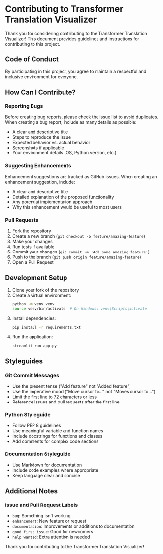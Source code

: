 # Contributing to Transformer Translation Visualizer

Thank you for considering contributing to the Transformer Translation Visualizer! This document provides guidelines and instructions for contributing to this project.

## Code of Conduct

By participating in this project, you agree to maintain a respectful and inclusive environment for everyone.

## How Can I Contribute?

### Reporting Bugs

Before creating bug reports, please check the issue list to avoid duplicates. When creating a bug report, include as many details as possible:

- A clear and descriptive title
- Steps to reproduce the issue
- Expected behavior vs. actual behavior
- Screenshots if applicable
- Your environment details (OS, Python version, etc.)

### Suggesting Enhancements

Enhancement suggestions are tracked as GitHub issues. When creating an enhancement suggestion, include:

- A clear and descriptive title
- Detailed explanation of the proposed functionality
- Any potential implementation approach
- Why this enhancement would be useful to most users

### Pull Requests

1. Fork the repository
2. Create a new branch (`git checkout -b feature/amazing-feature`)
3. Make your changes
4. Run tests if available
5. Commit your changes (`git commit -m 'Add some amazing feature'`)
6. Push to the branch (`git push origin feature/amazing-feature`)
7. Open a Pull Request

## Development Setup

1. Clone your fork of the repository
2. Create a virtual environment:
   ```bash
   python -m venv venv
   source venv/bin/activate  # On Windows: venv\Scripts\activate
   ```
3. Install dependencies:
   ```bash
   pip install -r requirements.txt
   ```
4. Run the application:
   ```bash
   streamlit run app.py
   ```

## Styleguides

### Git Commit Messages

- Use the present tense ("Add feature" not "Added feature")
- Use the imperative mood ("Move cursor to..." not "Moves cursor to...")
- Limit the first line to 72 characters or less
- Reference issues and pull requests after the first line

### Python Styleguide

- Follow PEP 8 guidelines
- Use meaningful variable and function names
- Include docstrings for functions and classes
- Add comments for complex code sections

### Documentation Styleguide

- Use Markdown for documentation
- Include code examples where appropriate
- Keep language clear and concise

## Additional Notes

### Issue and Pull Request Labels

- `bug`: Something isn't working
- `enhancement`: New feature or request
- `documentation`: Improvements or additions to documentation
- `good first issue`: Good for newcomers
- `help wanted`: Extra attention is needed

Thank you for contributing to the Transformer Translation Visualizer!